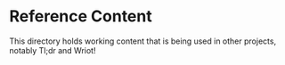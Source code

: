 # Reference Content
This directory holds working content that is being used in other projects, notably Tl;dr and Wriot!
